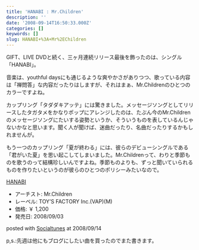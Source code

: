 ```yaml
---
title: 'HANABI : Mr.Children'
description: ''
date: '2008-09-14T16:50:33.000Z'
categories: []
keywords: []
slug: HANABI+%3A+Mr%2EChildren
---
```

GIFT、LIVE DVDと続く、三ヶ月連続リリース最後を飾ったのは、シングル「HANABI」。

音楽は、youthful daysにも通じるような爽やかさがありつつ、歌っている内容は「禅問答」な内容だったりはしますが、それはまぁ、Mr.Childrenのひとつのカラーですよね。

カップリング「タダダキアッテ」には驚きました。メッセージソングとしてリリースしたタガタメをかなりポップにアレンジしたのは、たぶん今のMr.Childrenのメッセージソングにたいする姿勢というか、そういうものを表しているんじゃないかなと思います。聞く人が聞けば、迷曲だったり、名曲だったりするかもしれませんが。

もう一つのカップリング「夏が終わる」には、彼らのデビューシングルである「君がいた夏」を思い起こしてしまいました。Mr.Childrenって、わりと季節ものを歌うのって結構珍しいんですよね。季節ものよりも、ずっと聞いていられるものを作りたいというのが彼らのひとつのポリシーみたいなので。

[HANABI](http://www.amazon.co.jp/exec/obidos/ASIN/B001AXVWZS/qli-22/ref=nosim "HANABI")

*   アーチスト: Mr.Children
*   レーベル: TOY’S FACTORY Inc.(VAP)(M)
*   価格: ￥ 1,200
*   発売日: 2008/09/03

posted with [Socialtunes](http://socialtunes.net) at 2008/09/14

p,s.:先週は他にもブログにしたい曲を買ったのでまた書きます。